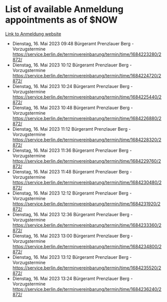 # List of available Anmeldung appointments as of $NOW
[Link to Anmeldung website](https://service.berlin.de/terminvereinbarung/termin/tag.php?termin=1&anliegen[]=120686&dienstleisterlist=122210,122217,327316,122219,327312,122227,327314,122231,327346,122243,327348,122254,122252,329742,122260,329745,122262,329748,122271,327278,122273,327274,122277,327276,330436,122280,327294,122282,327290,122284,327292,122291,327270,122285,327266,122286,327264,122296,327268,150230,329760,122297,327286,122294,327284,122312,329763,122314,329775,122304,327330,122311,327334,122309,327332,317869,122281,327352,122279,329772,122283,122276,327324,122274,327326,122267,329766,122246,327318,122251,327320,122257,327322,122208,327298,122226,327300&herkunft=http%3A%2F%2Fservice.berlin.de%2Fdienstleistung%2F120686%2F)
- Dienstag, 16. Mai 2023 09:48 Bürgeramt Prenzlauer Berg - Vorzugstermine https://service.berlin.de/terminvereinbarung/termin/time/1684223280/2872/
- Dienstag, 16. Mai 2023 10:12 Bürgeramt Prenzlauer Berg - Vorzugstermine https://service.berlin.de/terminvereinbarung/termin/time/1684224720/2872/
- Dienstag, 16. Mai 2023 10:24 Bürgeramt Prenzlauer Berg - Vorzugstermine https://service.berlin.de/terminvereinbarung/termin/time/1684225440/2872/
- Dienstag, 16. Mai 2023 10:48 Bürgeramt Prenzlauer Berg - Vorzugstermine https://service.berlin.de/terminvereinbarung/termin/time/1684226880/2872/
- Dienstag, 16. Mai 2023 11:12 Bürgeramt Prenzlauer Berg - Vorzugstermine https://service.berlin.de/terminvereinbarung/termin/time/1684228320/2872/
- Dienstag, 16. Mai 2023 11:36 Bürgeramt Prenzlauer Berg - Vorzugstermine https://service.berlin.de/terminvereinbarung/termin/time/1684229760/2872/
- Dienstag, 16. Mai 2023 11:48 Bürgeramt Prenzlauer Berg - Vorzugstermine https://service.berlin.de/terminvereinbarung/termin/time/1684230480/2872/
- Dienstag, 16. Mai 2023 12:12 Bürgeramt Prenzlauer Berg - Vorzugstermine https://service.berlin.de/terminvereinbarung/termin/time/1684231920/2872/
- Dienstag, 16. Mai 2023 12:36 Bürgeramt Prenzlauer Berg - Vorzugstermine https://service.berlin.de/terminvereinbarung/termin/time/1684233360/2872/
- Dienstag, 16. Mai 2023 13:00 Bürgeramt Prenzlauer Berg - Vorzugstermine https://service.berlin.de/terminvereinbarung/termin/time/1684234800/2872/
- Dienstag, 16. Mai 2023 13:12 Bürgeramt Prenzlauer Berg - Vorzugstermine https://service.berlin.de/terminvereinbarung/termin/time/1684235520/2872/
- Dienstag, 16. Mai 2023 13:24 Bürgeramt Prenzlauer Berg - Vorzugstermine https://service.berlin.de/terminvereinbarung/termin/time/1684236240/2872/
